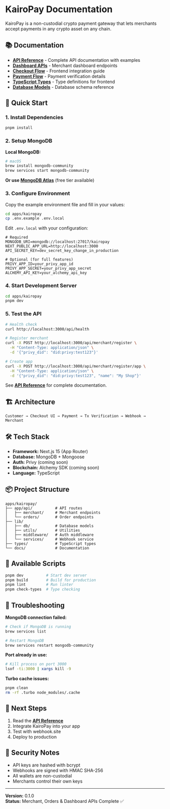 # KairoPay Documentation

KairoPay is a non-custodial crypto payment gateway that lets merchants accept payments in any crypto asset on any chain.

## 📚 Documentation

- **[API Reference](./api.md)** - Complete API documentation with examples
- **[Dashboard APIs](./dashboard-apis.md)** - Merchant dashboard endpoints
- **[Checkout Flow](./checkout-flow.md)** - Frontend integration guide
- **[Payment Flow](./payment-flow.md)** - Payment verification details
- **[TypeScript Types](../types/README.md)** - Type definitions for frontend
- **[Database Models](./database-models.md)** - Database schema reference

## 🚀 Quick Start

### 1. Install Dependencies

```bash
pnpm install
```

### 2. Setup MongoDB

**Local MongoDB:**

```bash
# macOS
brew install mongodb-community
brew services start mongodb-community
```

**Or use [MongoDB Atlas](https://mongodb.com/cloud/atlas)** (free tier available)

### 3. Configure Environment

Copy the example environment file and fill in your values:

```bash
cd apps/kairopay
cp .env.example .env.local
```

Edit `.env.local` with your configuration:

```env
# Required
MONGODB_URI=mongodb://localhost:27017/kairopay
NEXT_PUBLIC_APP_URL=http://localhost:3000
API_SECRET_KEY=dev_secret_key_change_in_production

# Optional (for full features)
PRIVY_APP_ID=your_privy_app_id
PRIVY_APP_SECRET=your_privy_app_secret
ALCHEMY_API_KEY=your_alchemy_api_key
```

### 4. Start Development Server

```bash
cd apps/kairopay
pnpm dev
```

### 5. Test the API

```bash
# Health check
curl http://localhost:3000/api/health

# Register merchant
curl -X POST http://localhost:3000/api/merchant/register \
  -H "Content-Type: application/json" \
  -d '{"privy_did": "did:privy:test123"}'

# Create app
curl -X POST http://localhost:3000/api/merchant/register/app \
  -H "Content-Type: application/json" \
  -d '{"privy_did": "did:privy:test123", "name": "My Shop"}'
```

See **[API Reference](./api.md)** for complete documentation.

## 🏗️ Architecture

```
Customer → Checkout UI → Payment → Tx Verification → Webhook → Merchant
```

## 🛠️ Tech Stack

- **Framework:** Next.js 15 (App Router)
- **Database:** MongoDB + Mongoose
- **Auth:** Privy (coming soon)
- **Blockchain:** Alchemy SDK (coming soon)
- **Language:** TypeScript

## 📦 Project Structure

```
apps/kairopay/
├── app/api/          # API routes
│   ├── merchant/     # Merchant endpoints
│   └── orders/       # Order endpoints
├── lib/
│   ├── db/           # Database models
│   ├── utils/        # Utilities
│   ├── middleware/   # Auth middleware
│   └── services/     # Webhook service
├── types/            # TypeScript types
└── docs/             # Documentation
```

## 🧪 Available Scripts

```bash
pnpm dev          # Start dev server
pnpm build        # Build for production
pnpm lint         # Run linter
pnpm check-types  # Type checking
```

## 🚨 Troubleshooting

**MongoDB connection failed:**

```bash
# Check if MongoDB is running
brew services list

# Restart MongoDB
brew services restart mongodb-community
```

**Port already in use:**

```bash
# Kill process on port 3000
lsof -ti:3000 | xargs kill -9
```

**Turbo cache issues:**

```bash
pnpm clean
rm -rf .turbo node_modules/.cache
```

## 📖 Next Steps

1. Read the **[API Reference](./api.md)**
2. Integrate KairoPay into your app
3. Test with webhook.site
4. Deploy to production

## 🔐 Security Notes

- API keys are hashed with bcrypt
- Webhooks are signed with HMAC SHA-256
- All wallets are non-custodial
- Merchants control their own keys

---

**Version:** 0.1.0  
**Status:** Merchant, Orders & Dashboard APIs Complete ✅
